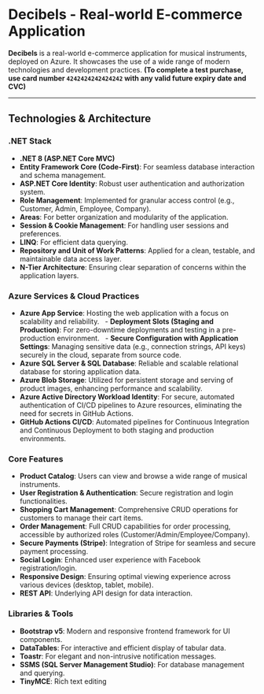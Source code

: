 # Decibels - Real-world E-commerce Application

**Decibels** is a real-world e-commerce application for musical instruments, deployed on Azure. It showcases the use of a wide range of modern technologies and development practices. **(To complete a test purchase, use card number `4242424242424242` with any valid future expiry date and CVC)**

---

## Technologies & Architecture

### .NET Stack
- **.NET 8 (ASP.NET Core MVC)**
- **Entity Framework Core (Code-First)**: For seamless database interaction and schema management.
- **ASP.NET Core Identity**: Robust user authentication and authorization system.
- **Role Management**: Implemented for granular access control (e.g., Customer, Admin, Employee, Company).
- **Areas**: For better organization and modularity of the application.
- **Session & Cookie Management**: For handling user sessions and preferences.
- **LINQ**: For efficient data querying.
- **Repository and Unit of Work Patterns**: Applied for a clean, testable, and maintainable data access layer.
- **N-Tier Architecture**: Ensuring clear separation of concerns within the application layers.

### Azure Services & Cloud Practices
- **Azure App Service**: Hosting the web application with a focus on scalability and reliability.
  - **Deployment Slots (Staging and Production)**: For zero-downtime deployments and testing in a pre-production environment.
  - **Secure Configuration with Application Settings**: Managing sensitive data (e.g., connection strings, API keys) securely in the cloud, separate from source code.
- **Azure SQL Server & SQL Database**: Reliable and scalable relational database for storing application data.
- **Azure Blob Storage**: Utilized for persistent storage and serving of product images, enhancing performance and scalability.
- **Azure Active Directory Workload Identity**: For secure, automated authentication of CI/CD pipelines to Azure resources, eliminating the need for secrets in GitHub Actions.
- **GitHub Actions CI/CD**: Automated pipelines for Continuous Integration and Continuous Deployment to both staging and production environments.

### Core Features
- **Product Catalog**: Users can view and browse a wide range of musical instruments.
- **User Registration & Authentication**: Secure registration and login functionalities.
- **Shopping Cart Management**: Comprehensive CRUD operations for customers to manage their cart items.
- **Order Management**: Full CRUD capabilities for order processing, accessible by authorized roles (Customer/Admin/Employee/Company).
- **Secure Payments (Stripe)**: Integration of Stripe for seamless and secure payment processing. 
- **Social Login**: Enhanced user experience with Facebook registration/login.
- **Responsive Design**: Ensuring optimal viewing experience across various devices (desktop, tablet, mobile).
- **REST API**: Underlying API design for data interaction.

### Libraries & Tools
- **Bootstrap v5**: Modern and responsive frontend framework for UI components.
- **DataTables**: For interactive and efficient display of tabular data.
- **Toastr**: For elegant and non-intrusive notification messages.
- **SSMS (SQL Server Management Studio)**: For database management and querying.
- **TinyMCE**: Rich text editing